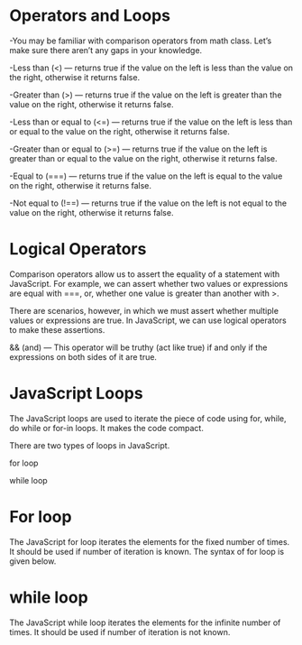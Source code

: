 # Operators and Loops

-You may be familiar with comparison operators from math class. Let’s make sure there aren’t any gaps in your knowledge.

-Less than (<) — returns true if the value on the left is less than the value on the right, otherwise it returns false.

-Greater than (>) — returns true if the value on the left is greater than the value on the right, otherwise it returns false.

-Less than or equal to (<=) — returns true if the value on the left is less than or equal to the value on the right, otherwise it returns false.

-Greater than or equal to (>=) — returns true if the value on the left is greater than or equal to the value on the right, otherwise it returns false.

-Equal to (===) — returns true if the value on the left is equal to the value on the right, otherwise it returns false.

-Not equal to (!==) — returns true if the value on the left is not equal to the value on the right, otherwise it returns false.

# Logical Operators

Comparison operators allow us to assert the equality of a statement with JavaScript. For example, we can assert whether two values or expressions are equal with ===, or, whether one value is greater than another with >.

There are scenarios, however, in which we must assert whether multiple values or expressions are true. In JavaScript, we can use logical operators to make these assertions.

&& (and) — This operator will be truthy (act like true) if and only if the expressions on both sides of it are true.

 # JavaScript Loops
 The JavaScript loops are used to iterate the piece of code using for, while, do while or for-in loops. It makes the code compact.

There are two types of loops in JavaScript.

for loop

while loop

# For loop
The JavaScript for loop iterates the elements for the fixed number of times. It should be used if number of iteration is known. The syntax of for loop is given below.

# while loop 
The JavaScript while loop iterates the elements for the infinite number of times. It should be used if number of iteration is not known.

  
